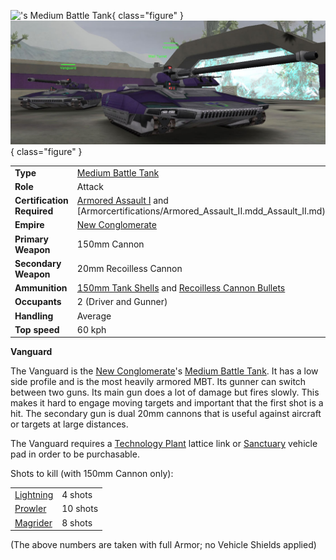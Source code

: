 !['s
[Medium Battle Tank](../items/Medium_Battle_Tank.md)](../images/Vanguard.jpg){ class="figure" }
![](../images/Vanguards.jpg){ class="figure" }

|                            |                                                                                                                            |
| -------------------------- | -------------------------------------------------------------------------------------------------------------------------- |
| **Type**                   | [Medium Battle Tank](../items/Medium_Battle_Tank.md)                                                                       |
| **Role**                   | Attack                                                                                                                     |
| **Certification Required** | [Armored Assault I](../certifications/Armored_Assault_I.md) and [Armorcertifications/Armored_Assault_II.mdd_Assault_II.md) |
| **Empire**                 | [New Conglomerate](../etc/New_Conglomerate.md)                                                                             |
| **Primary Weapon**         | 150mm Cannon                                                                                                               |
| **Secondary Weapon**       | 20mm Recoilless Cannon                                                                                                     |
| **Ammunition**             | [150mm Tank Shells](../ammunition/Tank_Shell_(150mm).md) and [Recoilless Cannon Bullets](../ammunition/Recoilless_Cannon_Bullets.md)   |
| **Occupants**              | 2 (Driver and Gunner)                                                                                                      |
| **Handling**               | Average                                                                                                                    |
| **Top speed**              | 60 kph                                                                                                                     |

**Vanguard**

The Vanguard is the [New Conglomerate](../etc/New_Conglomerate.md)'s
[Medium Battle Tank](../items/Medium_Battle_Tank.md). It has a low side profile
and is the most heavily armored MBT. Its gunner can switch between two guns. Its
main gun does a lot of damage but fires slowly. This makes it hard to engage
moving targets and important that the first shot is a hit. The secondary gun is
dual 20mm cannons that is useful against aircraft or targets at large distances.

The Vanguard requires a [Technology Plant](../locations/Technology_Plant.md)
lattice link or [Sanctuary](../locations/Sanctuary.md) vehicle pad in order to
be purchasable.

Shots to kill (with 150mm Cannon only):

|                           |          |
| ------------------------- | -------- |
| [Lightning](Lightning.md) | 4 shots  |
| [Prowler](Prowler.md)     | 10 shots |
| [Magrider](Magrider.md)   | 8 shots  |

(The above numbers are taken with full Armor; no Vehicle Shields applied)

